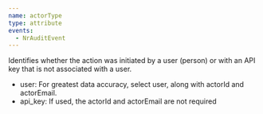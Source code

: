 ```yaml
---
name: actorType
type: attribute
events:
  - NrAuditEvent
---
```


Identifies whether the action was initiated by a user (person) or with an API key that is not associated with a user.

*   user: For greatest data accuracy, select user, along with actorId and actorEmail.
*   api\_key: If used, the actorId and actorEmail are not required